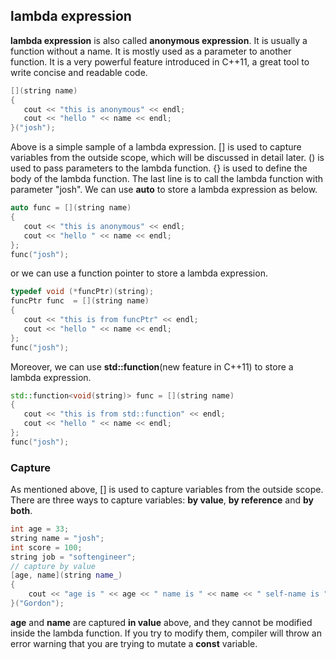 ## lambda expression
**lambda expression** is also called **anonymous expression**. It is usually a function without a name. It is mostly used as a parameter to another function. It is a very powerful feature introduced in C++11, a great tool to write concise and readable code.
```cpp
[](string name)
{
   cout << "this is anonymous" << endl;
   cout << "hello " << name << endl;
}("josh");
```
Above is a simple sample of a lambda expression. [] is used to capture variables from the outside scope, which will be discussed in detail later. () is used to pass parameters to the lambda function. {} is used to define the body of the lambda function. The last line is to call the lambda function with parameter "josh".
We can use **auto** to store a lambda expression as below.
```cpp
auto func = [](string name)
{
   cout << "this is anonymous" << endl;
   cout << "hello " << name << endl;
};
func("josh");
```
or we can use a function pointer to store a lambda expression.
```cpp
typedef void (*funcPtr)(string);
funcPtr func  = [](string name)
{
   cout << "this is from funcPtr" << endl;
   cout << "hello " << name << endl;
};
func("josh");
```
Moreover, we can use **std::function**(new feature in C++11) to store a lambda expression.
```cpp
std::function<void(string)> func = [](string name)
{
   cout << "this is from std::function" << endl;
   cout << "hello " << name << endl;
};
func("josh");
```
### **Capture**
As mentioned above, [] is used to capture variables from the outside scope. There are three ways to capture variables: **by value**, **by reference** and **by both**.
```cpp
int age = 33;
string name = "josh";
int score = 100;
string job = "softengineer";
// capture by value
[age, name](string name_)
{
    cout << "age is " << age << " name is " << name << " self-name is " << name_ << endl;
}("Gordon");
```
**age** and **name** are captured **in value** above, and they cannot be modified inside the lambda function. If you try to modify them, compiler will throw an error warning that you are trying to mutate a **const** variable.